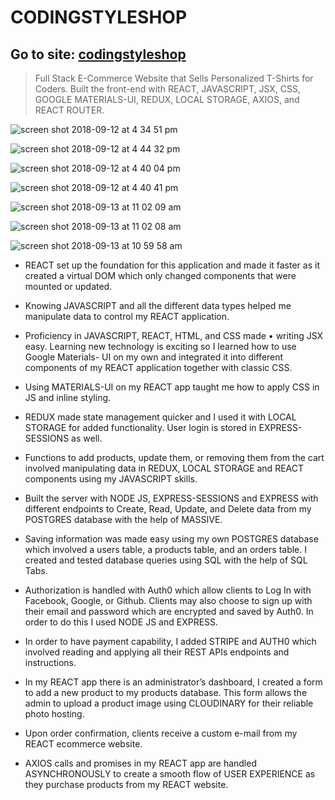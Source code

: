 # CODINGSTYLESHOP
## Go to site: [codingstyleshop](https://codingstyleshop.com)

>Full Stack E-Commerce Website that Sells Personalized T-Shirts for Coders.
>Built the front-end with REACT, JAVASCRIPT, JSX, CSS, GOOGLE MATERIALS-UI,
>REDUX, LOCAL STORAGE, AXIOS, and REACT ROUTER.

![screen shot 2018-09-12 at 4 34 51 pm](https://user-images.githubusercontent.com/29646098/45974809-5ba27180-bff7-11e8-9c61-92c0db4cc40f.png)

![screen shot 2018-09-12 at 4 44 32 pm](https://user-images.githubusercontent.com/29646098/45974839-6eb54180-bff7-11e8-8315-61b34c2b6bb8.png)

![screen shot 2018-09-12 at 4 40 04 pm](https://user-images.githubusercontent.com/29646098/45974874-84c30200-bff7-11e8-9a7b-080fd7189747.png)

![screen shot 2018-09-12 at 4 40 41 pm](https://user-images.githubusercontent.com/29646098/45974893-95737800-bff7-11e8-9a80-e29df4a43428.png)

![screen shot 2018-09-13 at 11 02 09 am](https://user-images.githubusercontent.com/29646098/45975017-f00cd400-bff7-11e8-88a5-5c6499cfa94e.png)


![screen shot 2018-09-13 at 11 02 08 am](https://user-images.githubusercontent.com/29646098/45974968-c3f15300-bff7-11e8-8693-33183639cbf9.png)

![screen shot 2018-09-13 at 10 59 58 am](https://user-images.githubusercontent.com/29646098/45974992-d53a5f80-bff7-11e8-9aff-910f94a9b313.png)


* REACT set up the foundation for this application and made it faster as it created
a virtual DOM which only changed components that were mounted or updated.

* Knowing JAVASCRIPT and all the different data types helped me manipulate
data to control my REACT application.

* Proficiency in JAVASCRIPT, REACT, HTML, and CSS made • writing JSX easy.
Learning new technology is exciting so I learned how to use Google Materials-
UI on my own and integrated it into different components of my REACT
application together with classic CSS.

* Using MATERIALS-UI on my REACT app taught me how to apply CSS in JS and
inline styling.

* REDUX made state management quicker and I used it with LOCAL STORAGE for
added functionality. User login is stored in EXPRESS-SESSIONS as well.

* Functions to add products, update them, or removing them from the cart
involved manipulating data in REDUX, LOCAL STORAGE and REACT components
using my JAVASCRIPT skills.

* Built the server with NODE JS, EXPRESS-SESSIONS and EXPRESS with different
endpoints to Create, Read, Update, and Delete data from my POSTGRES
database with the help of MASSIVE.

* Saving information was made easy using my own POSTGRES database which
involved a users table, a products table, and an orders table. I created and
tested database queries using SQL with the help of SQL Tabs.

* Authorization is handled with Auth0 which allow clients to Log In with
Facebook, Google, or Github. Clients may also choose to sign up with their email
and password which are encrypted and saved by Auth0. In order to do this
I used NODE JS and EXPRESS.

* In order to have payment capability, I added STRIPE and AUTH0 which involved
reading and applying all their REST APIs endpoints and instructions.

* In my REACT app there is an administrator’s dashboard, I created a form to add
a new product to my products database. This form allows the admin to upload
a product image using CLOUDINARY for their reliable photo hosting.

* Upon order confirmation, clients receive a custom e-mail from my REACT ecommerce
website.

* AXIOS calls and promises in my REACT app are handled ASYNCHRONOUSLY to
create a smooth flow of USER EXPERIENCE as they purchase products from my
REACT website.

